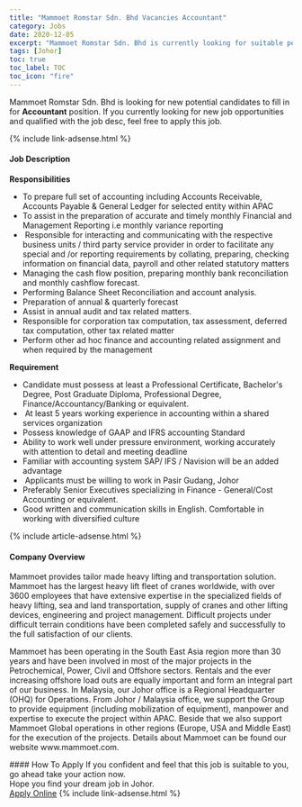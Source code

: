 ```yaml
---
title: "Mammoet Romstar Sdn. Bhd Vacancies Accountant" 
category: Jobs 
date: 2020-12-05 
excerpt: "Mammoet Romstar Sdn. Bhd is currently looking for suitable person to fill in the Accountant which positioned at Johor" 
tags: [Johor] 
toc: true 
toc_label: TOC 
toc_icon: "fire" 
--- 
```


<p>Mammoet Romstar Sdn. Bhd is looking for new potential candidates to fill in for <b>Accountant</b> position. If you currently looking for new job opportunities and qualified with the job desc, feel free to apply this job.
</p>{% include link-adsense.html %} 
<div><div><div><h4>Job Description</h4></div></div><div><div><span><div><p><strong>Responsibilities</strong></p><ul><li>To prepare full set of accounting including Accounts Receivable, Accounts Payable &amp; General Ledger for selected entity within APAC</li><li>To assist in the preparation of accurate and timely monthly Financial and Management Reporting i.e monthly variance reporting</li><li>&#160;Responsible for interacting and communicating with the respective business units / third party service provider in order to facilitate any special and /or reporting requirements by collating, preparing, checking information on financial data, payroll and other related statutory matters</li><li>Managing the cash flow position, preparing monthly bank reconciliation and monthly cashflow forecast.</li><li>Performing Balance Sheet Reconciliation and account analysis.&#160;</li><li>Preparation of annual &amp; quarterly forecast</li><li>Assist in annual audit and tax related matters.</li><li>Responsible for corporation tax computation, tax assessment, deferred tax computation, other tax related matter</li><li>Perform other ad hoc finance and accounting related assignment and when required by the management</li></ul><p><strong>Requirement</strong></p><ul><li>Candidate must possess at least a Professional Certificate, Bachelor's Degree, Post Graduate Diploma, Professional Degree, Finance/Accountancy/Banking or equivalent.</li><li>&#160;At least 5 years working experience in accounting within a shared services organization</li><li>Possess knowledge of&#160;GAAP and IFRS accounting Standard</li><li>Ability to work well under pressure environment, working accurately with attention to detail and meeting deadline</li><li>Familiar with accounting system SAP/ IFS / Navision will be an added advantage</li><li>&#160;Applicants must be willing to work in Pasir Gudang, Johor</li><li>Preferably Senior Executives specializing in Finance - General/Cost Accounting or equivalent.</li><li>Good written and communication skills in English. Comfortable in working with diversified culture</li></ul></div></span></div></div></div> 
{% include article-adsense.html %} 
<div><div><div><h4>Company Overview</h4></div></div><div><div><span><div><p>Mammoet provides tailor made heavy lifting and transportation solution. Mammoet has the largest heavy lift fleet of cranes worldwide, with over 3600 employees that have extensive expertise in the specialized fields of heavy lifting, sea and land transportation, supply of cranes and other lifting devices, engineering and project management. Difficult projects under difficult terrain conditions have been completed safely and successfully to the full satisfaction of our clients.</p><p>Mammoet has been operating in the South East Asia region more than 30 years and have been involved in most of the major projects in the Petrochemical, Power, Civil and Offshore sectors. Rentals and the ever increasing offshore load outs are equally important and form an integral part of our business. In Malaysia, our Johor office is a Regional Headquarter (OHQ) for Operations. From Johor / Malaysia office, we support the Group to provide equipment (including mobilization of equipment), manpower and expertise to execute the project within APAC. Beside that we also support Mammoet Global operations in other regions (Europe, USA and Middle East) for the execution of the projects. Details about Mammoet can be found our website www.mammoet.com.</p></div></span></div></div></div> 
#### How To Apply 
If you confident and feel that this job is suitable to you, go ahead take your action now. <br/> 
Hope you find your dream job in Johor. <br/> 
<a href="https://www.jobstreet.com.my/en/job/accountant-4437160?jobId=jobstreet-my-job-4437160&sectionRank=20&token=0~9f2b1be0-c9ec-467f-b91f-86b4cbd242b6&fr=SRP%20View%20In%20New%20Ta" class="btn btn--info" target="_blank" rel="nofollow noopenner">Apply Online</a> 
{% include link-adsense.html %} 